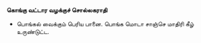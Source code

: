 **கொங்கு வட்டார வழக்குச் சொல்லகராதி**
- பொங்கல் வைக்கும் பெரிய பானை. பொங்க மொடா சாஞ்செ மாதிரி கீழ் உருண்டுட்ட.

